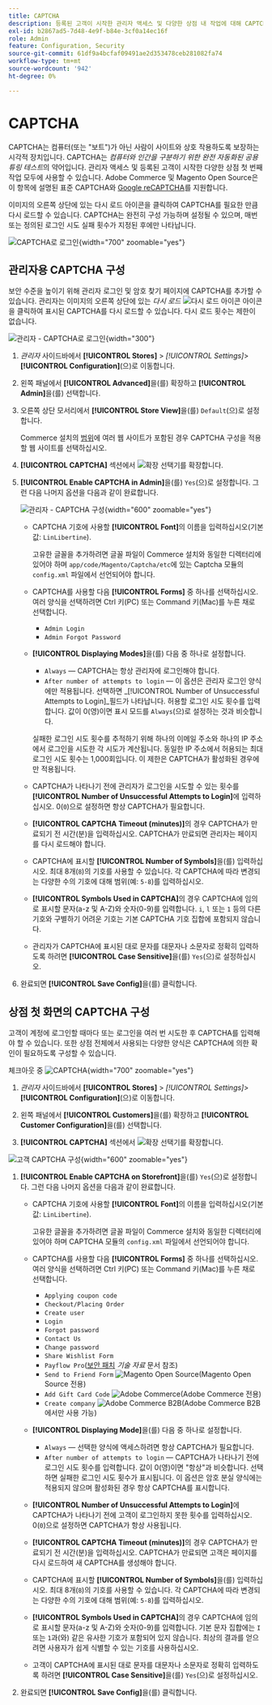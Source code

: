 ```yaml
---
title: CAPTCHA
description: 등록된 고객이 시작한 관리자 액세스 및 다양한 상점 내 작업에 대해 CAPTCHA를 구성하는 방법에 대해 알아봅니다.
exl-id: b2867ad5-7d48-4e9f-b84e-3cf0a14ec16f
role: Admin
feature: Configuration, Security
source-git-commit: 61df9a4bcfaf09491ae2d353478ceb281082fa74
workflow-type: tm+mt
source-wordcount: '942'
ht-degree: 0%

---
```


# CAPTCHA

CAPTCHA는 컴퓨터(또는 &quot;보트&quot;)가 아닌 사람이 사이트와 상호 작용하도록 보장하는 시각적 장치입니다. CAPTCHA는 _컴퓨터와 인간을 구분하기 위한 완전 자동화된 공용 튜링 테스트_&#x200B;의 약어입니다. 관리자 액세스 및 등록된 고객이 시작한 다양한 상점 첫 번째 작업 모두에 사용할 수 있습니다. Adobe Commerce 및 Magento Open Source은 이 항목에 설명된 표준 CAPTCHA와 [Google reCAPTCHA](security-google-recaptcha.md)를 지원합니다.

이미지의 오른쪽 상단에 있는 다시 로드 아이콘을 클릭하여 CAPTCHA를 필요한 만큼 다시 로드할 수 있습니다. CAPTCHA는 완전히 구성 가능하며 설정될 수 있으며, 매번 또는 정의된 로그인 시도 실패 횟수가 지정된 후에만 나타납니다.

![CAPTCHA로 로그인](./assets/customer-account-login-captcha.png){width="700" zoomable="yes"}

## 관리자용 CAPTCHA 구성

보안 수준을 높이기 위해 관리자 로그인 및 암호 찾기 페이지에 CAPTCHA를 추가할 수 있습니다. 관리자는 이미지의 오른쪽 상단에 있는 _다시 로드_ ![다시 로드 아이콘](./assets/CAPTCHA-icon-reload.png) 아이콘을 클릭하여 표시된 CAPTCHA를 다시 로드할 수 있습니다. 다시 로드 횟수는 제한이 없습니다.

![관리자 - CAPTCHA로 로그인](./assets/security-captcha-admin.png){width="300"}

1. _관리자_ 사이드바에서 **[!UICONTROL Stores]** > _[!UICONTROL Settings]_>**[!UICONTROL Configuration]**(으)로 이동합니다.

1. 왼쪽 패널에서 **[!UICONTROL Advanced]**&#x200B;을(를) 확장하고 **[!UICONTROL Admin]**&#x200B;을(를) 선택합니다.

1. 오른쪽 상단 모서리에서 **[!UICONTROL Store View]**&#x200B;을(를) `Default`(으)로 설정합니다.

   Commerce 설치의 [범위](../getting-started/websites-stores-views.md#scope-settings)에 여러 웹 사이트가 포함된 경우 CAPTCHA 구성을 적용할 웹 사이트를 선택하십시오.

1. **[!UICONTROL CAPTCHA]** 섹션에서 ![확장 선택기](../assets/icon-display-expand.png)를 확장합니다.

1. **[!UICONTROL Enable CAPTCHA in Admin]**&#x200B;을(를) `Yes`(으)로 설정합니다. 그런 다음 나머지 옵션을 다음과 같이 완료합니다.

   ![관리자 - CAPTCHA 구성](../configuration-reference/advanced/assets/admin-captcha.png){width="600" zoomable="yes"}

   - CAPTCHA 기호에 사용할 **[!UICONTROL Font]**&#x200B;의 이름을 입력하십시오(기본값: `LinLibertine`).

     고유한 글꼴을 추가하려면 글꼴 파일이 Commerce 설치와 동일한 디렉터리에 있어야 하며 `app/code/Magento/Captcha/etc`에 있는 Captcha 모듈의 `config.xml` 파일에서 선언되어야 합니다.

   - CAPTCHA를 사용할 다음 **[!UICONTROL Forms]** 중 하나를 선택하십시오. 여러 양식을 선택하려면 Ctrl 키(PC) 또는 Command 키(Mac)를 누른 채로 선택합니다.

      - `Admin Login`
      - `Admin Forgot Password`

   - **[!UICONTROL Displaying Modes]**&#x200B;을(를) 다음 중 하나로 설정합니다.

      - `Always` — CAPTCHA는 항상 관리자에 로그인해야 합니다.
      - `After number of attempts to login` — 이 옵션은 관리자 로그인 양식에만 적용됩니다. 선택하면 _[!UICONTROL Number of Unsuccessful Attempts to Login]_필드가 나타납니다. 허용할 로그인 시도 횟수를 입력합니다. 값이 0(영)이면 표시 모드를 `Always`(으)로 설정하는 것과 비슷합니다.

     실패한 로그인 시도 횟수를 추적하기 위해 하나의 이메일 주소와 하나의 IP 주소에서 로그인을 시도한 각 시도가 계산됩니다. 동일한 IP 주소에서 허용되는 최대 로그인 시도 횟수는 1,000회입니다. 이 제한은 CAPTCHA가 활성화된 경우에만 적용됩니다.

   - CAPTCHA가 나타나기 전에 관리자가 로그인을 시도할 수 있는 횟수를 **[!UICONTROL Number of Unsuccessful Attempts to Login]**&#x200B;에 입력하십시오. 0(`0`)으로 설정하면 항상 CAPTCHA가 필요합니다.

   - **[!UICONTROL CAPTCHA Timeout (minutes)]**&#x200B;의 경우 CAPTCHA가 만료되기 전 시간(분)을 입력하십시오. CAPTCHA가 만료되면 관리자는 페이지를 다시 로드해야 합니다.

   - CAPTCHA에 표시할 **[!UICONTROL Number of Symbols]**&#x200B;을(를) 입력하십시오. 최대 8개(`8`)의 기호를 사용할 수 있습니다. 각 CAPTCHA에 따라 변경되는 다양한 수의 기호에 대해 범위(예: `5-8`)를 입력하십시오.

   - **[!UICONTROL Symbols Used in CAPTCHA]**&#x200B;의 경우 CAPTCHA에 임의로 표시할 문자(a-z 및 A-Z)와 숫자(0-9)를 입력합니다. `i`, `l` 또는 `1` 등의 다른 기호와 구별하기 어려운 기호는 기본 CAPTCHA 기호 집합에 포함되지 않습니다.

   - 관리자가 CAPTCHA에 표시된 대로 문자를 대문자나 소문자로 정확히 입력하도록 하려면 **[!UICONTROL Case Sensitive]**&#x200B;을(를) `Yes`(으)로 설정하십시오.

1. 완료되면 **[!UICONTROL Save Config]**&#x200B;을(를) 클릭합니다.

## 상점 첫 화면의 CAPTCHA 구성

고객이 계정에 로그인할 때마다 또는 로그인을 여러 번 시도한 후 CAPTCHA를 입력해야 할 수 있습니다. 또한 상점 전체에서 사용되는 다양한 양식은 CAPTCHA에 의한 확인이 필요하도록 구성할 수 있습니다.

체크아웃 중 ![CAPTCHA](./assets/storefront-checkout-payment-captcha.png){width="700" zoomable="yes"}

1. _관리자_ 사이드바에서 **[!UICONTROL Stores]** > _[!UICONTROL Settings]_>**[!UICONTROL Configuration]**(으)로 이동합니다.

1. 왼쪽 패널에서 **[!UICONTROL Customers]**&#x200B;을(를) 확장하고 **[!UICONTROL Customer Configuration]**&#x200B;을(를) 선택합니다.

1. **[!UICONTROL CAPTCHA]** 섹션에서 ![확장 선택기](../assets/icon-display-expand.png)를 확장합니다.

![고객 CAPTCHA 구성](../configuration-reference/customers/assets/customer-configuration-captcha.png){width="600" zoomable="yes"}

1. **[!UICONTROL Enable CAPTCHA on Storefront]**&#x200B;을(를) `Yes`(으)로 설정합니다. 그런 다음 나머지 옵션을 다음과 같이 완료합니다.

   - CAPTCHA 기호에 사용할 **[!UICONTROL Font]**&#x200B;의 이름을 입력하십시오(기본값: `LinLibertine`).

     고유한 글꼴을 추가하려면 글꼴 파일이 Commerce 설치와 동일한 디렉터리에 있어야 하며 CAPTCHA 모듈의 `config.xml` 파일에서 선언되어야 합니다.

   - CAPTCHA를 사용할 다음 **[!UICONTROL Forms]** 중 하나를 선택하십시오. 여러 양식을 선택하려면 Ctrl 키(PC) 또는 Command 키(Mac)를 누른 채로 선택합니다.

      - `Applying coupon code`
      - `Checkout/Placing Order`
      - `Create user`
      - `Login`
      - `Forgot password`
      - `Contact Us`
      - `Change password`
      - `Share Wishlist Form`
      - `Payflow Pro`([보안 패치](https://experienceleague.adobe.com/docs/commerce-knowledge-base/kb/troubleshooting/payments/paypal-payflow-pro-active-carding-activity.html) _기술 자료_ 문서 참조)
      - `Send to Friend Form` ![Magento Open Source](../assets/open-source.svg)(Magento Open Source 전용)
      - `Add Gift Card Code` ![Adobe Commerce](../assets/adobe-logo.svg)(Adobe Commerce 전용)
      - `Create company` ![Adobe Commerce B2B](../assets/b2b.svg)(Adobe Commerce B2B에서만 사용 가능)

   - **[!UICONTROL Displaying Mode]**&#x200B;을(를) 다음 중 하나로 설정합니다.

      - `Always` — 선택한 양식에 액세스하려면 항상 CAPTCHA가 필요합니다.
      - `After number of attempts to login` — CAPTCHA가 나타나기 전에 로그인 시도 횟수를 입력합니다. 값이 0(영)이면 &quot;항상&quot;과 비슷합니다. 선택하면 실패한 로그인 시도 횟수가 표시됩니다. 이 옵션은 암호 분실 양식에는 적용되지 않으며 활성화된 경우 항상 CAPTCHA를 표시합니다.

   - **[!UICONTROL Number of Unsuccessful Attempts to Login]**&#x200B;에 CAPTCHA가 나타나기 전에 고객이 로그인하지 못한 횟수를 입력하십시오. 0(`0`)으로 설정하면 CAPTCHA가 항상 사용됩니다.

   - **[!UICONTROL CAPTCHA Timeout (minutes)]**&#x200B;의 경우 CAPTCHA가 만료되기 전 시간(분)을 입력하십시오. CAPTCHA가 만료되면 고객은 페이지를 다시 로드하여 새 CAPTCHA를 생성해야 합니다.

   - CAPTCHA에 표시할 **[!UICONTROL Number of Symbols]**&#x200B;을(를) 입력하십시오. 최대 8개(`8`)의 기호를 사용할 수 있습니다. 각 CAPTCHA에 따라 변경되는 다양한 수의 기호에 대해 범위(예: `5-8`)를 입력하십시오.

   - **[!UICONTROL Symbols Used in CAPTCHA]**&#x200B;의 경우 CAPTCHA에 임의로 표시할 문자(a-z 및 A-Z)와 숫자(0-9)를 입력합니다. 기본 문자 집합에는 `I` 또는 `1`과(와) 같은 유사한 기호가 포함되어 있지 않습니다. 최상의 결과를 얻으려면 사용자가 쉽게 식별할 수 있는 기호를 사용하십시오.

   - 고객이 CAPTCHA에 표시된 대로 문자를 대문자나 소문자로 정확히 입력하도록 하려면 **[!UICONTROL Case Sensitive]**&#x200B;을(를) `Yes`(으)로 설정하십시오.

1. 완료되면 **[!UICONTROL Save Config]**&#x200B;을(를) 클릭합니다.
